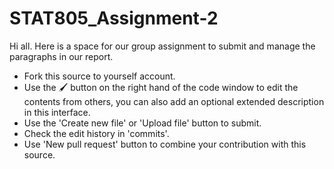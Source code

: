 # STAT805_Assignment-2
Hi all. Here is a space for our group assignment to submit and manage the paragraphs in our report.
* Fork this source to yourself account.
* Use the 🖌 button on the right hand of the code window to edit the contents from others, you can also add an optional extended description in this interface.
* Use the 'Create new file' or 'Upload file' button to submit.
* Check the edit history in 'commits'.
* Use 'New pull request' button to combine your contribution with this source. 
